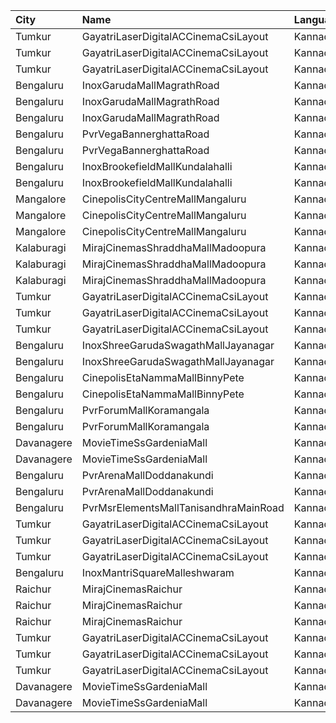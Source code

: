 | City       | Name                                  | Language |  Time | Type            | Price | Capacity | Booked |
| :--------- | :------------------------------------ | :------- | ----: | :-------------- | ----: | -------: | -----: |
| Tumkur     | GayatriLaserDigitalACCinemaCsiLayout  | Kannada  | 10:30 | Balcony         |  110₹ |      209 |    138 |
| Tumkur     | GayatriLaserDigitalACCinemaCsiLayout  | Kannada  | 10:30 | MiniBalcony     |  100₹ |      210 |    140 |
| Tumkur     | GayatriLaserDigitalACCinemaCsiLayout  | Kannada  | 10:30 | Second          |   80₹ |      219 |    144 |
| Bengaluru  | InoxGarudaMallMagrathRoad             | Kannada  | 12:10 | Club            |  170₹ |       30 |      0 |
| Bengaluru  | InoxGarudaMallMagrathRoad             | Kannada  | 12:10 | Executive       |  160₹ |       44 |      0 |
| Bengaluru  | InoxGarudaMallMagrathRoad             | Kannada  | 12:10 | RoyaleRecliners |  320₹ |        5 |      0 |
| Bengaluru  | PvrVegaBannerghattaRoad               | Kannada  | 12:30 | Classic         |  180₹ |       43 |      4 |
| Bengaluru  | PvrVegaBannerghattaRoad               | Kannada  | 12:30 | Recliner        |  320₹ |        4 |      1 |
| Bengaluru  | InoxBrookefieldMallKundalahalli       | Kannada  | 12:45 | Club            |  150₹ |       10 |      0 |
| Bengaluru  | InoxBrookefieldMallKundalahalli       | Kannada  | 12:45 | Executive       |  140₹ |       43 |      0 |
| Mangalore  | CinepolisCityCentreMallMangaluru      | Kannada  | 13:00 | Normal          |  150₹ |       28 |     15 |
| Mangalore  | CinepolisCityCentreMallMangaluru      | Kannada  | 13:00 | Executive       |  150₹ |      133 |     66 |
| Mangalore  | CinepolisCityCentreMallMangaluru      | Kannada  | 13:00 | Premium         |  150₹ |       58 |     29 |
| Kalaburagi | MirajCinemasShraddhaMallMadoopura     | Kannada  | 13:30 | Special         |  160₹ |       60 |     32 |
| Kalaburagi | MirajCinemasShraddhaMallMadoopura     | Kannada  | 13:30 | Executive       |  180₹ |      236 |    127 |
| Kalaburagi | MirajCinemasShraddhaMallMadoopura     | Kannada  | 13:30 | Gold            |  350₹ |       20 |     12 |
| Tumkur     | GayatriLaserDigitalACCinemaCsiLayout  | Kannada  | 13:30 | Balcony         |  110₹ |      209 |    138 |
| Tumkur     | GayatriLaserDigitalACCinemaCsiLayout  | Kannada  | 13:30 | MiniBalcony     |  100₹ |      210 |    140 |
| Tumkur     | GayatriLaserDigitalACCinemaCsiLayout  | Kannada  | 13:30 | Second          |   80₹ |      219 |    144 |
| Bengaluru  | InoxShreeGarudaSwagathMallJayanagar   | Kannada  | 15:10 | Club            |  200₹ |       23 |      0 |
| Bengaluru  | InoxShreeGarudaSwagathMallJayanagar   | Kannada  | 15:10 | Executive       |  180₹ |       66 |      0 |
| Bengaluru  | CinepolisEtaNammaMallBinnyPete        | Kannada  | 15:15 | Executive       |  150₹ |       35 |      0 |
| Bengaluru  | CinepolisEtaNammaMallBinnyPete        | Kannada  | 15:15 | Premium         |  150₹ |       20 |      0 |
| Bengaluru  | PvrForumMallKoramangala               | Kannada  | 15:20 | Classic         |  170₹ |       78 |      0 |
| Bengaluru  | PvrForumMallKoramangala               | Kannada  | 15:20 | Recliner        |  350₹ |        6 |      0 |
| Davanagere | MovieTimeSsGardeniaMall               | Kannada  | 16:00 | Premier         |  130₹ |      160 |     80 |
| Davanagere | MovieTimeSsGardeniaMall               | Kannada  | 16:00 | Gold            |  150₹ |       41 |     21 |
| Bengaluru  | PvrArenaMallDoddanakundi              | Kannada  | 16:00 | Classic         |  170₹ |       51 |      0 |
| Bengaluru  | PvrArenaMallDoddanakundi              | Kannada  | 16:00 | Prime           |  190₹ |       15 |      0 |
| Bengaluru  | PvrMsrElementsMallTanisandhraMainRoad | Kannada  | 17:00 | Classic         |  170₹ |       57 |      0 |
| Tumkur     | GayatriLaserDigitalACCinemaCsiLayout  | Kannada  | 17:00 | Balcony         |  110₹ |      209 |    138 |
| Tumkur     | GayatriLaserDigitalACCinemaCsiLayout  | Kannada  | 17:00 | MiniBalcony     |  100₹ |      210 |    140 |
| Tumkur     | GayatriLaserDigitalACCinemaCsiLayout  | Kannada  | 17:00 | Second          |   80₹ |      219 |    144 |
| Bengaluru  | InoxMantriSquareMalleshwaram          | Kannada  | 18:30 | Club            |  190₹ |      103 |      0 |
| Raichur    | MirajCinemasRaichur                   | Kannada  | 19:30 | Silver          |  140₹ |       15 |      0 |
| Raichur    | MirajCinemasRaichur                   | Kannada  | 19:30 | Executive       |  160₹ |       45 |      0 |
| Raichur    | MirajCinemasRaichur                   | Kannada  | 19:30 | Gold            |  180₹ |       30 |      0 |
| Tumkur     | GayatriLaserDigitalACCinemaCsiLayout  | Kannada  | 20:00 | Balcony         |  110₹ |      209 |    138 |
| Tumkur     | GayatriLaserDigitalACCinemaCsiLayout  | Kannada  | 20:00 | MiniBalcony     |  100₹ |      210 |    140 |
| Tumkur     | GayatriLaserDigitalACCinemaCsiLayout  | Kannada  | 20:00 | Second          |   80₹ |      219 |    144 |
| Davanagere | MovieTimeSsGardeniaMall               | Kannada  | 21:00 | Premier         |  130₹ |      160 |     90 |
| Davanagere | MovieTimeSsGardeniaMall               | Kannada  | 21:00 | Gold            |  150₹ |       41 |     21 |